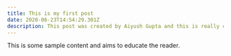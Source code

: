 ```yaml
---
title: This is my first post
date: 2020-06-23T14:54:29.301Z
description: This post was created by Aiyush Gupta and this is really cool
---
```

This is some sample content and aims to educate the reader.